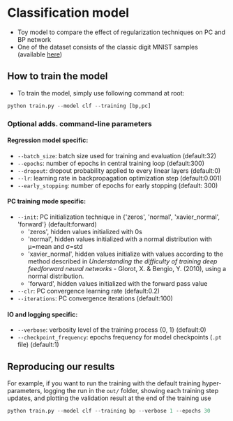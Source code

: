 # Classification model
- Toy model to compare the effect of regularization techniques on PC and BP network
- One of the dataset consists of the classic digit MNIST samples (available [here](http://yann.lecun.com/exdb/mnist/))

## How to train the model

- To train the model, simply use following command at root:

```python
python train.py --model clf --training [bp,pc]
```

### Optional adds. command-line parameters

#### Regression model specific:
- `--batch_size`: batch size used for training and evaluation (default:32)
- `--epochs`: number of epochs in central training loop (default:300)
- `--dropout`: dropout probability applied to every linear layers (default:0)
- `--lr`: learning rate in backpropagation optimization step (default:0.001)
- `--early_stopping`: number of epochs for early stopping (default: 300)

#### PC training mode specific:
- `--init`: PC initialization technique in {'zeros', 'normal', 'xavier_normal', 'forward'} (default:forward)
  - 'zeros', hidden values initialized with 0s
  - 'normal', hidden values initialized with a normal distribution with μ=mean and σ=std
  - 'xavier_normal', hidden values initialize with values according to the method described in 
    *Understanding the difficulty of training deep feedforward neural networks* - Glorot, X. & Bengio, Y. 
    (2010), using a normal distribution. 
  - 'forward', hidden values initialized with the forward pass value
- `--clr`: PC convergence learning rate (default:0.2)
- `--iterations`: PC convergence iterations (default:100)

#### IO and logging specific:
- `--verbose`: verbosity level of the training process {0, 1} (default:0)
- `--checkpoint_frequency`: epochs frequency for model checkpoints (`.pt` file) (default:1) 

## Reproducing our results
For example, if you want to run the training with the default training hyper-parameters, logging the run in the `out/` folder, showing each training step updates, and plotting the validation result at the end of the training use

```python
python train.py --model clf --training bp --verbose 1 --epochs 30
```

